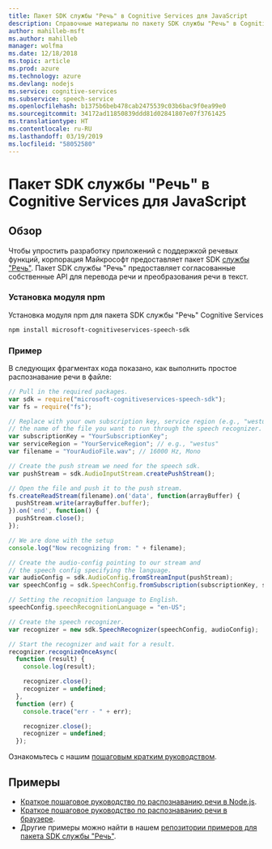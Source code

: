 ```yaml
---
title: Пакет SDK службы "Речь" в Cognitive Services для JavaScript
description: Справочные материалы по пакету SDK службы "Речь" в Cognitive Services для JavaScript
author: mahilleb-msft
ms.author: mahilleb
manager: wolfma
ms.date: 12/18/2018
ms.topic: article
ms.prod: azure
ms.technology: azure
ms.devlang: nodejs
ms.service: cognitive-services
ms.subservice: speech-service
ms.openlocfilehash: b1375b6beb478cab2475539c03b6bac9f0ea99e0
ms.sourcegitcommit: 34172ad11850839ddd81d02841807e07f3761425
ms.translationtype: HT
ms.contentlocale: ru-RU
ms.lasthandoff: 03/19/2019
ms.locfileid: "58052580"
---
```

# <a name="cognitive-services-speech-sdk-for-javascript"></a>Пакет SDK службы "Речь" в Cognitive Services для JavaScript

## <a name="overview"></a>Обзор

Чтобы упростить разработку приложений с поддержкой речевых функций, корпорация Майкрософт предоставляет пакет SDK [службы "Речь"](https://aka.ms/csspeech).
Пакет SDK службы "Речь" предоставляет согласованные собственные API для перевода речи и преобразования речи в текст.

### <a name="install-the-npm-module"></a>Установка модуля npm

Установка модуля npm для пакета SDK службы "Речь" Cognitive Services

```bash
npm install microsoft-cognitiveservices-speech-sdk
```

### <a name="example"></a>Пример 

В следующих фрагментах кода показано, как выполнить простое распознавание речи в файле:

```javascript 
// Pull in the required packages.
var sdk = require("microsoft-cognitiveservices-speech-sdk");
var fs = require("fs");

// Replace with your own subscription key, service region (e.g., "westus"), and
// the name of the file you want to run through the speech recognizer.
var subscriptionKey = "YourSubscriptionKey";
var serviceRegion = "YourServiceRegion"; // e.g., "westus"
var filename = "YourAudioFile.wav"; // 16000 Hz, Mono

// Create the push stream we need for the speech sdk.
var pushStream = sdk.AudioInputStream.createPushStream();

// Open the file and push it to the push stream.
fs.createReadStream(filename).on('data', function(arrayBuffer) {
  pushStream.write(arrayBuffer.buffer);
}).on('end', function() {
  pushStream.close();
});

// We are done with the setup
console.log("Now recognizing from: " + filename);

// Create the audio-config pointing to our stream and
// the speech config specifying the language.
var audioConfig = sdk.AudioConfig.fromStreamInput(pushStream);
var speechConfig = sdk.SpeechConfig.fromSubscription(subscriptionKey, serviceRegion);

// Setting the recognition language to English.
speechConfig.speechRecognitionLanguage = "en-US";

// Create the speech recognizer.
var recognizer = new sdk.SpeechRecognizer(speechConfig, audioConfig);

// Start the recognizer and wait for a result.
recognizer.recognizeOnceAsync(
  function (result) {
    console.log(result);

    recognizer.close();
    recognizer = undefined;
  },
  function (err) {
    console.trace("err - " + err);

    recognizer.close();
    recognizer = undefined;
  });
``` 

Ознакомьтесь с нашим [пошаговым кратким руководством](/azure/cognitive-services/speech-service/quickstart-js-node).

## <a name="samples"></a>Примеры

* [Краткое пошаговое руководство по распознаванию речи в Node.js](/azure/cognitive-services/speech-service/quickstart-js-node).
* [Краткое пошаговое руководство по распознаванию речи в браузере](/azure/cognitive-services/speech-service/quickstart-js-browser).
* Другие примеры можно найти в нашем [репозитории примеров для пакета SDK службы "Речь"](https://aka.ms/csspeech/samples).
